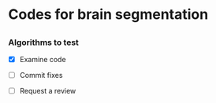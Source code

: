 # Codes for brain segmentation

##


### Algorithms to test

* [x] Examine code 
* [ ] Commit fixes 
* [ ] Request a review

        